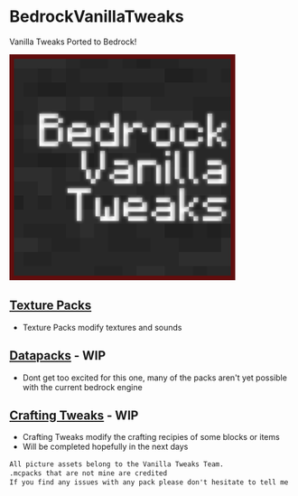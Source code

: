 # BedrockVanillaTweaks
Vanilla Tweaks Ported to Bedrock!

![Logo](BVTlogo.png)

## [Texture Packs](../master/pages/texture_packs.md)

- Texture Packs modify textures and sounds

## [Datapacks](../master/pages/datapacks.md) - WIP

- Dont get too excited for this one, many of the packs aren't yet possible with the current bedrock engine

## [Crafting Tweaks](../master/pages/crafting_tweaks.md) - WIP

- Crafting Tweaks modify the crafting recipies of some blocks or items
- Will be completed hopefully in the next days

```
All picture assets belong to the Vanilla Tweaks Team.
.mcpacks that are not mine are credited
If you find any issues with any pack please don't hesitate to tell me
```
